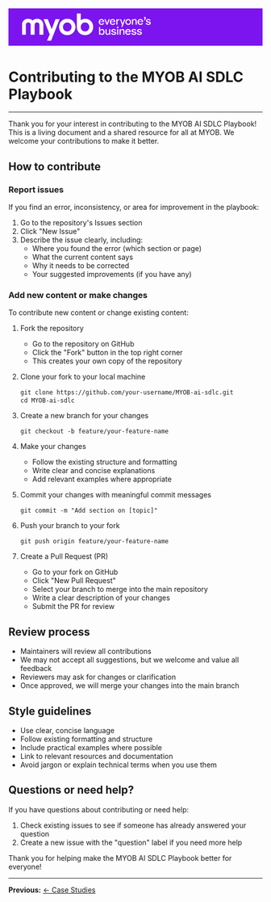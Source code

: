 ![MYOB Banner](../../assets/images/myob-banner.png)
---


# Contributing to the MYOB AI SDLC Playbook

---

Thank you for your interest in contributing to the MYOB AI SDLC Playbook! This is a living document and a shared resource for all at MYOB. We welcome your contributions to make it better.

## How to contribute

### Report issues

If you find an error, inconsistency, or area for improvement in the playbook:

1. Go to the repository's Issues section
2. Click "New Issue"
3. Describe the issue clearly, including:
   - Where you found the error (which section or page)
   - What the current content says
   - Why it needs to be corrected
   - Your suggested improvements (if you have any)

### Add new content or make changes

To contribute new content or change existing content:

1. Fork the repository
   - Go to the repository on GitHub
   - Click the "Fork" button in the top right corner
   - This creates your own copy of the repository

2. Clone your fork to your local machine
   ```
   git clone https://github.com/your-username/MYOB-ai-sdlc.git
   cd MYOB-ai-sdlc
   ```

3. Create a new branch for your changes
   ```
   git checkout -b feature/your-feature-name
   ```

4. Make your changes
   - Follow the existing structure and formatting
   - Write clear and concise explanations
   - Add relevant examples where appropriate

5. Commit your changes with meaningful commit messages
   ```
   git commit -m "Add section on [topic]"
   ```

6. Push your branch to your fork
   ```
   git push origin feature/your-feature-name
   ```

7. Create a Pull Request (PR)
   - Go to your fork on GitHub
   - Click "New Pull Request"
   - Select your branch to merge into the main repository
   - Write a clear description of your changes
   - Submit the PR for review

## Review process

- Maintainers will review all contributions
- We may not accept all suggestions, but we welcome and value all feedback
- Reviewers may ask for changes or clarification
- Once approved, we will merge your changes into the main branch

## Style guidelines

- Use clear, concise language
- Follow existing formatting and structure
- Include practical examples where possible
- Link to relevant resources and documentation
- Avoid jargon or explain technical terms when you use them

## Questions or need help?

If you have questions about contributing or need help:
1. Check existing issues to see if someone has already answered your question
2. Create a new issue with the "question" label if you need more help

Thank you for helping make the MYOB AI SDLC Playbook better for everyone!

---

**Previous:** [← Case Studies](case-studies.md)
